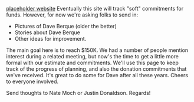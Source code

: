 [placeholder website](https://jdonaldson.github.io/berquefund/)
Eventually this site will track "soft" commitments for funds.  However, for now we're asking folks to send in:

* Pictures of Dave Berque (older the better)
* Stories about Dave Berque
* Other ideas for improvement.


The main goal here is to reach $150K.  We had a number of people mention
interest during a related meeting, but now's the time to get a little more
formal with our estimate and commitments.  We'll use this page to keep track of
the progress of planning, and also the donation commitments that we've
received.  It's great to do some for Dave after all these years.  Cheers to
everyone involved.

Send thoughts to Nate Moch or Justin Donaldson.  Regards!

